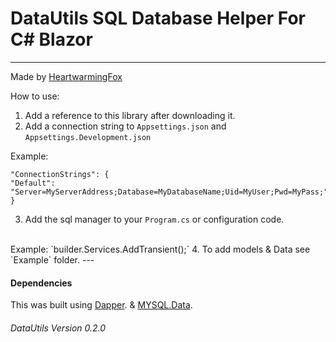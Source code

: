 ﻿# DataUtils SQL Database Helper For C# Blazor

---

Made by [HeartwarmingFox](https://github.com/fluffballdev)


How to use:

1. Add a reference to this library after downloading it.
2. Add a connection string to `Appsettings.json` and `Appsettings.Development.json`

Example:
```
"ConnectionStrings": {
"Default": "Server=MyServerAddress;Database=MyDatabaseName;Uid=MyUser;Pwd=MyPass;"
}
```
3. Add the sql manager to your `Program.cs` or configuration code.
<br>
Example: `builder.Services.AddTransient<ISqlDataManager, SqlDataManager>();`
4. To add models & Data see `Example` folder.
---

#### Dependencies
This was built using [Dapper](https://www.nuget.org/packages/Dapper/). & [MYSQL.Data](https://www.nuget.org/packages/MySql.Data).

###### DataUtils Version 0.2.0